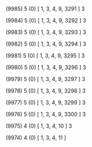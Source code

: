 (9985) 5 (0) [ 1, 3, 4, 9, 3291 ] 3 


(9984) 5 (0) [ 1, 3, 4, 9, 3292 ] 3 


(9983) 5 (0) [ 1, 3, 4, 9, 3293 ] 3 


(9982) 5 (0) [ 1, 3, 4, 9, 3294 ] 3 


(9981) 5 (0) [ 1, 3, 4, 9, 3295 ] 3 


(9980) 5 (0) [ 1, 3, 4, 9, 3296 ] 3 


(9979) 5 (0) [ 1, 3, 4, 9, 3297 ] 3 


(9978) 5 (0) [ 1, 3, 4, 9, 3298 ] 3 


(9977) 5 (0) [ 1, 3, 4, 9, 3299 ] 3 


(9976) 5 (0) [ 1, 3, 4, 9, 3300 ] 3 


(9975) 4 (0) [ 1, 3, 4, 10 ] 3 


(9974) 4 (0) [ 1, 3, 4, 11 ]  

